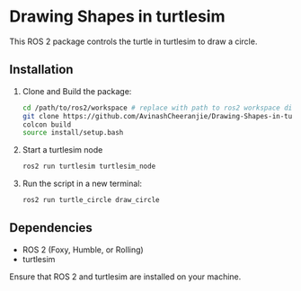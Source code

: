 # Drawing Shapes in turtlesim

This ROS 2 package controls the turtle in turtlesim to draw a circle.

## Installation

1. Clone and Build the package:

    ```bash
    cd /path/to/ros2/workspace # replace with path to ros2 workspace directory
    git clone https://github.com/AvinashCheeranjie/Drawing-Shapes-in-turtlesim.git
    colcon build
    source install/setup.bash
    ```
    
2. Start a turtlesim node

   ```bash
   ros2 run turtlesim turtlesim_node
   ```   
   
3. Run the script in a new terminal:

    ```bash
    ros2 run turtle_circle draw_circle
    ```

## Dependencies

- ROS 2 (Foxy, Humble, or Rolling)
- turtlesim

Ensure that ROS 2 and turtlesim are installed on your machine.

